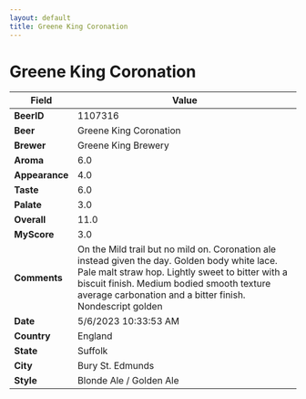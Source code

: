 ```yaml
---
layout: default
title: Greene King Coronation
---
```


# Greene King Coronation

| Field         | Value     |
|---------------|-----------|
| **BeerID** | 1107316 |
| **Beer** | Greene King Coronation |
| **Brewer** | Greene King Brewery |
| **Aroma** | 6.0 |
| **Appearance** | 4.0 |
| **Taste** | 6.0 |
| **Palate** | 3.0 |
| **Overall** | 11.0 |
| **MyScore** | 3.0 |
| **Comments** | On the Mild trail but no mild on. Coronation ale instead given the day. Golden body white lace. Pale malt straw hop. Lightly sweet to bitter with a biscuit finish.  Medium bodied smooth texture average carbonation and a bitter finish. Nondescript golden  |
| **Date** | 5/6/2023 10:33:53 AM |
| **Country** | England |
| **State** | Suffolk |
| **City** | Bury St. Edmunds |
| **Style** | Blonde Ale / Golden Ale |
